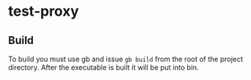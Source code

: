 test-proxy
==========

## Build

To build you must use gb and issue `gb build` from the root of the
project directory.  After the executable is built it will be put into
bin.
